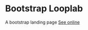 # Bootstrap Looplab

A bootstrap landing page
[See online](https://costas-zeimpekis.github.io/bootstrap_loolab/)
